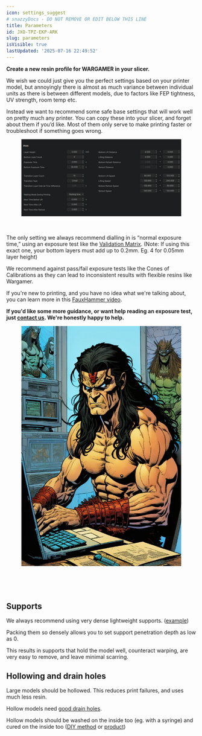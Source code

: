 ```yaml
---
icon: settings_suggest
# snazzyDocs - DO NOT REMOVE OR EDIT BELOW THIS LINE
title: Parameters
id: JXO-TPZ-EKP-ARK
slug: parameters
isVisible: true
lastUpdated: '2025-07-16 22:49:52'
---
```

<div class="sd-grid" data-columns="2"><div class="sd-card" target="_self"><p><strong>Create a new resin profile for WARGAMER in your slicer.</strong></p><p>We wish we could just give you the perfect settings based on your printer model, but annoyingly there is almost as much variance between individual units as there is between different models, due to factors like FEP tightness, UV strength, room temp etc.</p><p>Instead we want to recommend some safe base settings that will work well on pretty much any printer. You can copy these into your slicer, and forget about them if you’d like. Most of them only serve to make printing faster or troubleshoot if something goes wrong.</p><figure><img src="https://github.com/yt3dp/docs/raw/main/images/8Rhy2dr6Mjf5FCvvRnPV.webp"></figure><p><br></p><p>The only setting we always recommend dialling in is “normal exposure time,” using an exposure test like the&nbsp;<a href="https://www.printables.com/model/229429-photonsters-validation-matrix-v2" target="_blank">Validation Matrix</a>. (Note: If using this exact one, your bottom layers must add up to 0.2mm. Eg. 4 for 0.05mm layer height)</p><p>We recommend against pass/fail exposure tests like the Cones of Calibrations as they can lead to inconsistent results with flexible resins like Wargamer.</p><p>If you're new to printing, and you have no idea what we're talking about, you can learn more in this&nbsp;<a href="https://youtu.be/Gm0-z971tgY" target="_blank">FauxHammer&nbsp;video</a>.</p><p><strong>If you'd like some more guidance, or want help reading an exposure test, just&nbsp;<a href="mailto:info@yesthats3dprinted.eu" target="_blank">contact us</a>. We're honestly happy to help.</strong></p></div><div class="sd-card" target="_self"><figure><img src="https://github.com/yt3dp/docs/raw/main/images/KwDtnd8rTElGHxtfo2GP.webp"></figure><p><br></p></div></div>

<br />

<div class="sd-grid" data-columns="2"><div class="sd-card" target="_self"><h2>Supports</h2><p>We always recommend using very dense lightweight supports. (<a href="https://www.reddit.com/r/resinprinting/comments/wzrat8/using_lightweight_but_dense_supports_for_resin/" target="_blank">example</a>)</p><p>Packing them so densely allows you to set support penetration depth as low as 0.</p><p>This results in supports that hold the model well, counteract warping, are very easy to remove, and leave minimal scarring.</p></div><div class="sd-card" target="_self"><h2>Hollowing and drain holes</h2><p>Large models should be hollowed. This reduces print failures, and uses much less resin.</p><p>Hollow models need <a href="https://youtu.be/yqDk5GFbop0" target="_blank">good drain holes</a>.</p><p>Hollow models should be washed on the inside too (eg. with a syringe) and cured on the inside too (<a href="https://youtu.be/dqJSJJGyak4" target="_blank">DIY method</a> or <a href="https://phrozen3d.com/products/cure-beam-post-curing-uv-pen" target="_blank">product</a>)</p></div></div>

<br />

<br />